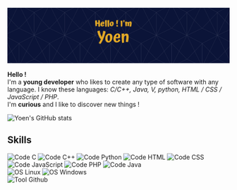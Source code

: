 ![Yoen's GitHub Banner](./assets/banner.png)

**Hello !**  
I'm a **young developer** who likes to create any type of software with any language. I know these languages: *C/C++, Java, V, python, HTML / CSS / JavaScript / PHP*.  
I'm **curious** and I like to discover new things !

![Yoen's GitHub stats](https://github-readme-stats.vercel.app/api/top-langs?username=EnyoYoen&show_icons=true&theme=algolia)    
## **Skills**  
![Code C](https://img.shields.io/badge/Code-C-informational?logo=c)
![Code C++](https://img.shields.io/badge/Code-C%2B%2B-informational?logo=c%2B%2B)
![Code Python](https://img.shields.io/badge/Code-Python-informational?logo=python)
![Code HTML](https://img.shields.io/badge/Code-HTML-informational?logo=html5)
![Code CSS](https://img.shields.io/badge/Code-CSS-informational?logo=css3)
![Code JavaScript](https://img.shields.io/badge/Code-JavaScript-informational?logo=javascript)
![Code PHP](https://img.shields.io/badge/Code-PHP-informational?logo=php)
![Code Java](https://img.shields.io/badge/Code-Java-informational?logo=java)  
![OS Linux](https://img.shields.io/badge/OS-Linux-informational?logo=linux)
![OS Windows](https://img.shields.io/badge/OS-Windows-informational?logo=windows)  
![Tool Github](https://img.shields.io/badge/Tool-GitHub-informational?logo=github)
